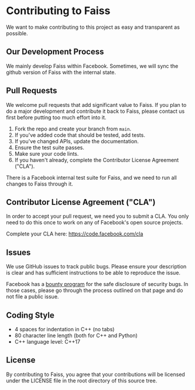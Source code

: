 # Contributing to Faiss

We want to make contributing to this project as easy and transparent as
possible.

## Our Development Process

We mainly develop Faiss within Facebook. Sometimes, we will sync the
github version of Faiss with the internal state.

## Pull Requests

We welcome pull requests that add significant value to Faiss. If you plan to do
a major development and contribute it back to Faiss, please contact us first before
putting too much effort into it.

1. Fork the repo and create your branch from `main`.
2. If you've added code that should be tested, add tests.
3. If you've changed APIs, update the documentation.
4. Ensure the test suite passes.
5. Make sure your code lints.
6. If you haven't already, complete the Contributor License Agreement ("CLA").

There is a Facebook internal test suite for Faiss, and we need to run
all changes to Faiss through it.

## Contributor License Agreement ("CLA")

In order to accept your pull request, we need you to submit a CLA. You only need
to do this once to work on any of Facebook's open source projects.

Complete your CLA here: <https://code.facebook.com/cla>

## Issues

We use GitHub issues to track public bugs. Please ensure your description is
clear and has sufficient instructions to be able to reproduce the issue.

Facebook has a [bounty program](https://www.facebook.com/whitehat/) for the safe
disclosure of security bugs. In those cases, please go through the process
outlined on that page and do not file a public issue.

## Coding Style

* 4 spaces for indentation in C++ (no tabs)
* 80 character line length (both for C++ and Python)
* C++ language level: C++17

## License

By contributing to Faiss, you agree that your contributions will be licensed
under the LICENSE file in the root directory of this source tree.
